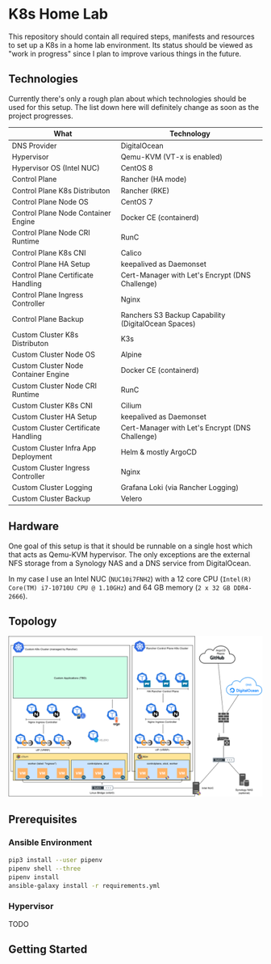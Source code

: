 # K8s Home Lab
This repository should contain all required steps, manifests and resources to set up a K8s in a home lab environment. Its status should be viewed as "work in progress" since I plan to improve various things in the future.

## Technologies
Currently there's only a rough plan about which technologies should be used for this setup. The list down here will definitely change as soon as the project progresses.

| What | Technology |
|---|---|
| DNS Provider | DigitalOcean |
| Hypervisor | Qemu-KVM (VT-x is enabled) |
| Hypervisor OS (Intel NUC) | CentOS 8 |
| Control Plane | Rancher (HA mode) |
| Control Plane K8s Distributon | Rancher (RKE) |
| Control Plane Node OS | CentOS 7 |
| Control Plane Node Container Engine | Docker CE (containerd) |
| Control Plane Node CRI Runtime | RunC |
| Control Plane K8s CNI | Calico |
| Control Plane HA Setup | keepalived as Daemonset |
| Control Plane Certificate Handling | Cert-Manager with Let's Encrypt (DNS Challenge) |
| Control Plane Ingress Controller | Nginx |
| Control Plane Backup | Ranchers S3 Backup Capability (DigitalOcean Spaces) |
| Custom Cluster K8s Distributon | K3s |
| Custom Cluster Node OS | Alpine |
| Custom Cluster Node Container Engine | Docker CE (containerd) |
| Custom Cluster Node CRI Runtime | RunC |
| Custom Cluster K8s CNI | Cilium |
| Custom Cluster HA Setup | keepalived as Daemonset |
| Custom Cluster Certificate Handling | Cert-Manager with Let's Encrypt (DNS Challenge) |
| Custom Cluster Infra App Deployment | Helm & mostly ArgoCD |
| Custom Cluster Ingress Controller | Nginx |
| Custom Cluster Logging | Grafana Loki (via Rancher Logging) |
| Custom Cluster Backup | Velero |

## Hardware
One goal of this setup is that it should be runnable on a single host which that acts as Qemu-KVM hypervisor. The only exceptions are the external NFS storage from a Synology NAS and a DNS service from DigitalOcean.

In my case I use an Intel NUC (`NUC10i7FNH2`) with a 12 core CPU (`Intel(R) Core(TM) i7-10710U CPU @ 1.10GHz`) and 64 GB memory (`2 x 32 GB DDR4-2666`).

## Topology
![K8s Home Lab Topology](images/K8s-Home-Lab-Drawing.png)

## Prerequisites
### Ansible Environment
```bash
pip3 install --user pipenv
pipenv shell --three
pipenv install
ansible-galaxy install -r requirements.yml
```

### Hypervisor
TODO

## Getting Started
```bash

```